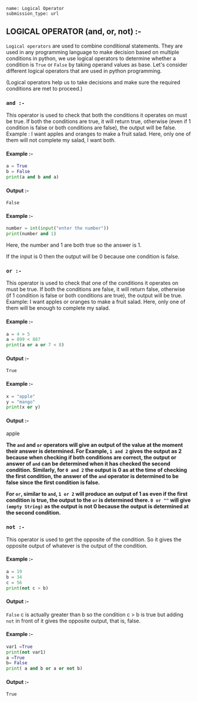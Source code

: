 ```ngMeta
name: Logical Operator 
submission_type: url
```
## LOGICAL OPERATOR (and, or, not) :- 

`Logical operators` are used to combine conditional statements. They are used in any programming language to make decision based on multiple conditions in python, we use logical operators to determine whether a condition is `True` or `False` by taking operand values as base. Let's consider different logical operators that are used in python programming.

(Logical operators help us to take decisions and make sure the required conditions are met to proceed.)


### `and :-` 
This operator is used to check that both the conditions it operates on must be true. If both the conditions are true, it will return true, otherwise (even if 1 condition is false or both conditions are false), the output will be false. Example : I want apples and oranges to make a fruit salad. Here, only one of them will not complete my salad, I want both.




#### Example :-

```python
a = True 
b = False 
print(a and b and a)
```

#### Output :-

`False`

#### Example :-

```python
number = int(input("enter the number"))
print(number and 1)
```
Here, the number and 1 are both true so the answer is 1.

If the input is 0 then the output will be 0 because one condition is false.



### `or :-` 
This operator is used to check that one of the conditions it operates on must be true. If both the conditions are false, it will return false, otherwise (if 1 condition is false or both conditions are true), the output will be true. Example: I want apples or oranges to make a fruit salad. Here, only one of them will be enough to complete my salad.

#### Example :-

```python
a = 4 > 5
a = 899 < 887
print(a or a or 7 < 8) 
``` 
#### Output :-

`True`

#### Example :-
```python
x = "apple"
y = "mango"
print(x or y)
```

#### Output :-

apple


**The `and` and `or` operators will give an output of the value at the moment their answer is determined. For Example,
`1 and 2` gives the output as 2 because when checking if both conditions are correct, the output or answer of `and` can be determined when it has checked the second condition.
Similarly, for `0 and 2` the output is 0 as at the time of checking the first condition, the answer of the `and` operator is determined to be false since the first condition is false.**

**For `or`, similar to `and`,  `1 or 2` will produce an output of 1 as even if the first condition is true, the output to the `or` is determined there. `0 or ""` will give `(empty String)` as the output is not 0 because the output is determined at the second condition.**


### `not :-`
 This operator is used to get the opposite of the condition. So it gives the opposite output of whatever is the output of the condition. 


#### Example :-

```python
a = 19
b = 34
c = 56
print(not c > b)
 ```


#### Output :-

`False`
c is actually greater than b so the condition c > b is true but adding `not` in front of it gives the opposite output, that is, false.
 
#### Example :-

```python
var1 =True
print(not var1)
a =True
b= False
print( a and b or a or not b)
```


#### Output :-

`True`
